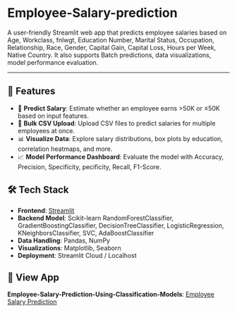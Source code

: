 # Employee-Salary-prediction

A user-friendly Streamlit web app that predicts employee salaries based on Age, Workclass, fnlwgt, Education Number, Marital Status, Occupation, Relationship, Race, Gender, Capital Gain, Capital Loss, Hours per Week, Native Country. It also supports Batch predictions, data visualizations, model performance evaluation.

---

## 🚀 Features

- 🔮 **Predict Salary**: Estimate whether an employee earns >50K or ≤50K based on input features.
- 📁 **Bulk CSV Upload**: Upload CSV files to predict salaries for multiple employees at once.
- 📊 **Visualize Data**: Explore salary distributions, box plots by education, correlation heatmaps, and more.
- 📈 **Model Performance Dashboard**: Evaluate the model with Accuracy, Precision, Specificity, pecificity, Recall, F1-Score.

## 🛠️ Tech Stack

- **Frontend**: [Streamlit](https://streamlit.io/)
- **Backend Model**: Scikit-learn RandomForestClassifier, GradientBoostingClassifier, DecisionTreeClassifier, LogisticRegression, KNeighborsClassifier, SVC, AdaBoostClassifier
- **Data Handling**: Pandas, NumPy
- **Visualizations**: Matplotlib, Seaborn
- **Deployment**: Streamlit Cloud / Localhost

## 🔗 View App
**Employee-Salary-Prediction-Using-Classification-Models**: [Employee Salary Prediction](https://employee-salary-prediction-using-classification-model.streamlit.app/)
